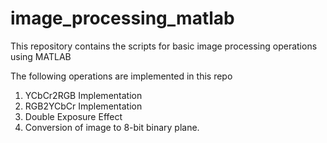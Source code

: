 # image_processing_matlab

This repository contains the scripts for basic image processing operations using MATLAB

The following operations are implemented in this repo
1. YCbCr2RGB Implementation
2. RGB2YCbCr Implementation
3. Double Exposure Effect
4. Conversion of image to 8-bit binary plane.
